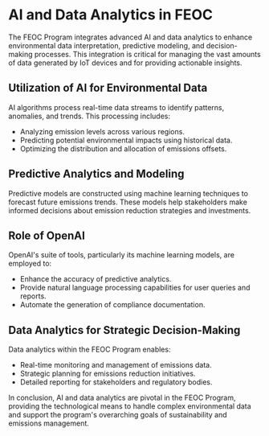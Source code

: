 # AI and Data Analytics in FEOC

The FEOC Program integrates advanced AI and data analytics to enhance environmental data interpretation, predictive modeling, and decision-making processes. This integration is critical for managing the vast amounts of data generated by IoT devices and for providing actionable insights.

## Utilization of AI for Environmental Data
AI algorithms process real-time data streams to identify patterns, anomalies, and trends. This processing includes:
- Analyzing emission levels across various regions.
- Predicting potential environmental impacts using historical data.
- Optimizing the distribution and allocation of emissions offsets.

## Predictive Analytics and Modeling
Predictive models are constructed using machine learning techniques to forecast future emissions trends. These models help stakeholders make informed decisions about emission reduction strategies and investments.

## Role of OpenAI
OpenAI's suite of tools, particularly its machine learning models, are employed to:
- Enhance the accuracy of predictive analytics.
- Provide natural language processing capabilities for user queries and reports.
- Automate the generation of compliance documentation.

## Data Analytics for Strategic Decision-Making
Data analytics within the FEOC Program enables:
- Real-time monitoring and management of emissions data.
- Strategic planning for emissions reduction initiatives.
- Detailed reporting for stakeholders and regulatory bodies.

In conclusion, AI and data analytics are pivotal in the FEOC Program, providing the technological means to handle complex environmental data and support the program's overarching goals of sustainability and emissions management.
